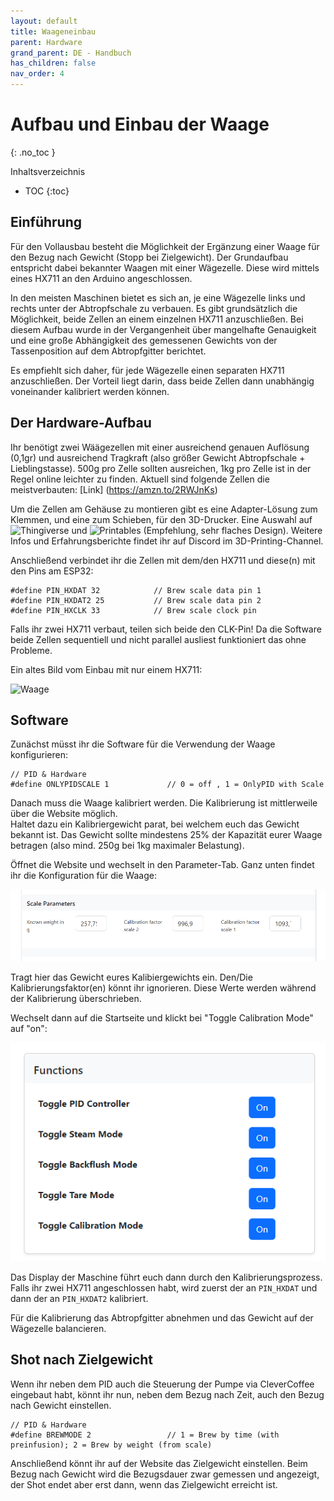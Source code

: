 ```yaml
---
layout: default
title: Waageneinbau
parent: Hardware
grand_parent: DE - Handbuch
has_children: false
nav_order: 4
---
```


# Aufbau und Einbau der Waage
{: .no_toc }

Inhaltsverzeichnis

* TOC
{:toc}

## Einführung

Für den Vollausbau besteht die Möglichkeit der Ergänzung einer Waage für den Bezug nach Gewicht (Stopp bei Zielgewicht).
Der Grundaufbau entspricht dabei bekannter Waagen mit einer Wägezelle. Diese wird mittels eines HX711 an den Arduino angeschlossen.

In den meisten Maschinen bietet es sich an, je eine Wägezelle links und rechts unter der Abtropfschale zu verbauen.
Es gibt grundsätzlich die Möglichkeit, beide Zellen an einem einzelnen HX711 anzuschließen. Bei diesem Aufbau wurde in der Vergangenheit über mangelhafte Genauigkeit und eine große Abhängigkeit des gemessenen Gewichts von der Tassenposition auf dem Abtropfgitter berichtet. 

Es empfiehlt sich daher, für jede Wägezelle einen separaten HX711 anzuschließen. Der Vorteil liegt darin, dass beide Zellen dann unabhängig voneinander kalibriert werden können. 

## Der Hardware-Aufbau

Ihr benötigt zwei Wäägezellen mit einer ausreichend genauen Auflösung (0,1gr) und ausreichend Tragkraft (also größer Gewicht Abtropfschale + Lieblingstasse). 500g pro Zelle sollten ausreichen, 1kg pro Zelle ist in der Regel online leichter zu finden. 
Aktuell sind folgende Zellen die meistverbauten: [Link] (https://amzn.to/2RWJnKs)

Um die Zellen am Gehäuse zu montieren gibt es eine Adapter-Lösung zum Klemmen, und eine zum Schieben, für den 3D-Drucker. 
Eine Auswahl auf ![Thingiverse](https://www.thingiverse.com/search?q=silvia+load+cell&page=1) und ![Printables](https://www.printables.com/de/model/357683-rancilio-silvia-loadcell-mount) (Empfehlung, sehr flaches Design). Weitere Infos und Erfahrungsberichte findet ihr auf Discord im 3D-Printing-Channel. 

Anschließend verbindet ihr die Zellen mit dem/den HX711 und diese(n) mit den Pins am ESP32:

```
#define PIN_HXDAT 32            // Brew scale data pin 1
#define PIN_HXDAT2 25           // Brew scale data pin 2
#define PIN_HXCLK 33            // Brew scale clock pin
```

Falls ihr zwei HX711 verbaut, teilen sich beide den CLK-Pin! Da die Software beide Zellen sequentiell und nicht parallel ausliest funktioniert das ohne Probleme.

Ein altes Bild vom Einbau mit nur einem HX711:

![Waage](../../img/hardware/scale/IMG_20210404_133048.jpg)

## Software

Zunächst müsst ihr die Software für die Verwendung der Waage konfigurieren: 

```
// PID & Hardware
#define ONLYPIDSCALE 1             // 0 = off , 1 = OnlyPID with Scale
```

Danach muss die Waage kalibriert werden. Die Kalibrierung ist mittlerweile über die Website möglich.  
Haltet dazu ein Kalibriergewicht parat, bei welchem euch das Gewicht bekannt ist. Das Gewicht sollte mindestens 25% der Kapazität eurer Waage betragen (also mind. 250g bei 1kg maximaler Belastung).

Öffnet die Website und wechselt in den Parameter-Tab. Ganz unten findet ihr die Konfiguration für die Waage: 

![Parameter der Waage auf der Website einstellen](../../img/website_scale_parameters.png)

Tragt hier das Gewicht eures Kalibiergewichts ein. Den/Die Kalibrierungsfaktor(en) könnt ihr ignorieren. Diese Werte werden während der Kalibrierung überschrieben. 

Wechselt dann auf die Startseite und klickt bei "Toggle Calibration Mode" auf "on":

![Alt text](../../img/website_with_scale_calibration.png)

Das Display der Maschine führt euch dann durch den Kalibrierungsprozess. Falls ihr zwei HX711 angeschlossen habt, wird zuerst der an `PIN_HXDAT` und dann der an `PIN_HXDAT2` kalibriert.

Für die Kalibrierung das Abtropfgitter abnehmen und das Gewicht auf der Wägezelle balancieren. 

## Shot nach Zielgewicht

Wenn ihr neben dem PID auch die Steuerung der Pumpe via CleverCoffee eingebaut habt, könnt ihr nun, neben dem Bezug nach Zeit, auch den Bezug nach Gewicht einstellen.

```
// PID & Hardware
#define BREWMODE 2                 // 1 = Brew by time (with preinfusion); 2 = Brew by weight (from scale)
```

Anschließend könnt ihr auf der Website das Zielgewicht einstellen. Beim Bezug nach Gewicht wird die Bezugsdauer zwar gemessen und angezeigt, der Shot endet aber erst dann, wenn das Zielgewicht erreicht ist. 
